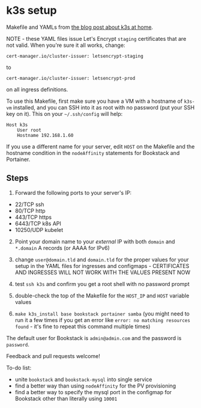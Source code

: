 # k3s setup

Makefile and YAMLs from [the blog post about k3s at home].


NOTE - these YAML files issue Let's Encrypt `staging` certificates that are not valid. When you're sure it all works, change:

```
cert-manager.io/cluster-issuer: letsencrypt-staging
```

to

```
cert-manager.io/cluster-issuer: letsencrypt-prod
```

on all ingress definitions.

To use this Makefile, first make sure you have a VM with a hostname of `k3s-vm` installed, and you can SSH into it as root with no password (put your SSH key on it). This on your `~/.ssh/config` will help:

```
Host k3s
    User root
    Hostname 192.168.1.60
```

If you use a different name for your server, edit `HOST` on the Makefile and the hostname condition in the `nodeAffinity` statements for Bookstack and Portainer.

## Steps

1. Forward the following ports to your server's IP:

- 22/TCP ssh
- 80/TCP http
- 443/TCP https
- 6443/TCP k8s API
- 10250/UDP kubelet

2. Point your domain name to your _external_ IP with both `domain` and `*.domain` A records (or AAAA for IPv6)

3. change `user@domain.tld` and `domain.tld` for the proper values for your setup in the YAML files for ingresses and configmaps - CERTIFICATES AND INGRESSES WILL NOT WORK WITH THE VALUES PRESENT NOW

4. test `ssh k3s` and confirm you get a root shell with no password prompt

5. double-check the top of the Makefile for the `HOST_IP` and `HOST` variable values

6. `make k3s_install base bookstack portainer samba` (you might need to run it a few times if you get an error like `error: no matching resources found` - it's fine to repeat this command multiple times)

The default user for Bookstack is `admin@admin.com` and the password is `password`.

Feedback and pull requests welcome!

To-do list:

- unite `bookstack` and `bookstack-mysql` into single service
- find a better way than using `nodeAffinity` for the PV provisioning
- find a better way to specify the mysql port in the configmap for Bookstack other than literally using `10001`


[the blog post about k3s at home]: https://blog.nootch.net/post/kubernetes-at-home-with-k3s/
